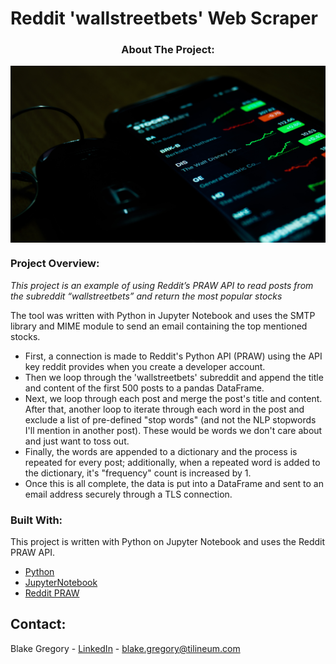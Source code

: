 # Reddit 'wallstreetbets' Web Scraper

<h3 align="center">About The Project:</h3>
<p align="center">
  <a href="https://github.com/bgregory0913/Machine_Learning-Credit_Risk">
    <img src="stocks-mobile.jpg" alt="stocks-mobile" align="center">
  </a>
</p>

### Project Overview:
_This project is an example of using Reddit’s PRAW API to read posts from the subreddit “wallstreetbets” and return the most popular stocks_

The tool was written with Python in Jupyter Notebook and uses the SMTP library and MIME module to send an email containing the top mentioned stocks.

  * First, a connection is made to Reddit's Python API (PRAW) using the API key reddit provides when you create a developer account.
  * Then we loop through the 'wallstreetbets' subreddit and append the title and content of the first 500 posts to a pandas DataFrame.
  * Next, we loop through each post and merge the post's title and content. After that, another loop to iterate through each word in the post and exclude a list of pre-defined "stop words" (and not the NLP stopwords I'll mention in another post). These would be words we don't care about and just want to toss out.
  * Finally, the words are appended to a dictionary and the process is repeated for every post; additionally, when a repeated word is added to the dictionary, it's "frequency" count is increased by 1.
  * Once this is all complete, the data is put into a DataFrame and sent to an email address securely through a TLS connection.


### Built With:

This project is written with Python on Jupyter Notebook and uses the Reddit PRAW API.

* [Python](https://www.python.org/)
* [JupyterNotebook](https://jupyter.org/)
* [Reddit PRAW](https://praw.readthedocs.io/en/latest/)



## Contact:

Blake Gregory - [LinkedIn](www.linkedin.com/in/blake-greg) - blake.gregory@tilineum.com



